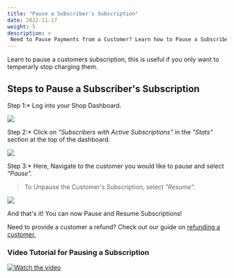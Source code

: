 ```yaml
---
title: "Pause a Subscriber's Subscription"
date: 2022-11-17
weight: 5
description: >
 Need to Pause Payments from a Customer? Learn how to Pause a Subscriber's Subscription to stop charging a specific customer.
---
```


Learn to pause a customers subscription, this is useful if you only want to temperarly stop charging them. 

## Steps to Pause a Subscriber's Subscription

Step 1:* Log into your Shop Dashboard.

![](https://subscribie.co.uk/blog/content/images/size/w1000/2022/11/image-64.png)

Step 2:* Click on *"Subscribers with Active Subscriptions"* in the *"Stats"* section at the top of the dashboard.

![](https://subscribie.co.uk/blog/content/images/size/w1000/2022/11/image-84.png)

Step 3:* Here, Navigate to the customer you would like to pause and select *"Pause".* 

>To Unpause the Customer's Subscription, select *"Resume".*

![](https://subscribie.co.uk/blog/content/images/2022/11/image-85.png)

And that's it! You can now Pause and Resume Subscriptions!

Need to provide a customer a refund? Check out our guide on [refunding a customer.](https://docs.subscribie.co.uk/docs/tasks/refund-customer-subscriptions/)

### Video Tutorial for Pausing a Subscription

[![Watch the video](https://github.com/Subscribie/subscribie/assets/30567984/dfb63ce3-df40-4ffd-ac2b-320fb3a2dfcf)](https://youtu.be/Oigx2RzG5ng)